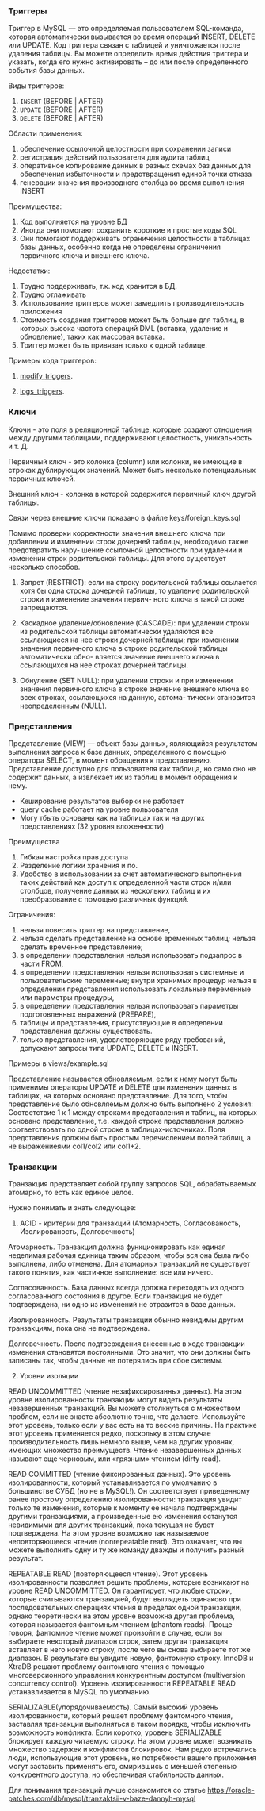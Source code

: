 ### **Триггеры**
Триггер в MySQL — это определяемая пользователем SQL-команда, которая автоматически вызывается во время операций INSERT, DELETE или UPDATE. Код триггера связан с таблицей и уничтожается после удаления таблицы.
Вы можете определить время действия триггера и указать, когда его нужно активировать – до или после определенного события базы данных.

Виды триггеров:
1. `INSERT` (BEFORE | AFTER)
2. `UPDATE` (BEFORE | AFTER)
3. `DELETE` (BEFORE | AFTER)

Области применения:
1. обеспечение ссылочной целостности при сохранении записи
2. регистрация действий пользователя для аудита таблиц
3. оперативное копирование данных в разных схемах баз данных для обеспечения избыточности и предотвращения единой точки отказа
4. генерации значения производного столбца во время выполнения INSERT

Преимущества:
1. Код выполняется на уровне БД 
2. Иногда они помогают сохранить короткие и простые коды SQL
3. Они помогают поддерживать ограничения целостности в таблицах базы данных, особенно когда не определены ограничения первичного ключа и внешнего ключа.

Недостатки:
1. Трудно поддерживать, т.к. код хранится в БД.
2. Трудно отлаживать 
3. Использование триггеров может замедлить производительность приложения
4. Стоимость создания триггеров может быть больше для таблиц, в которых высока частота операций DML (вставка, удаление и обновление), таких как массовая вставка.
5. Триггер может быть привязан только к одной таблице. 

Примеры кода триггеров:
 1. [modify_triggers](/sql-tasks/triggers/modify_triggers.sql).

 2. [logs_triggers](/sql-tasks/triggers/logs_triggers.sql).


### **Ключи**
Ключи - это поля в реляционной таблице, которые создают отношения между другими таблицами, поддерживают целостность, уникальность и т. Д. 

Первичный ключ - это колонка (column) или колонки, не имеющие в строках дублирующих значений.
Может быть несколько потенциальных первичных ключей. 

Внешний ключ - колонка в которой содержится первичный ключ другой таблицы.

Связи через внешние ключи показано в файле keys/foreign_keys.sql

Помимо проверки корректности значения внешнего ключа при добавлении и изменении строк дочерней таблицы, 
необходимо также предотвратить нару-
шение ссылочной целостности при удалении и изменении строк родительской таблицы. Для
этого существует несколько способов.
1. Запрет (RESTRICT): если на строку родительской таблицы ссылается хотя бы одна
строка дочерней таблицы, то удаление родительской строки и изменение значения первич-
ного ключа в такой строке запрещаются. 
 
2. Каскадное удаление/обновление (CASCADE): при удалении строки из родительской
таблицы автоматически удаляются все ссылающиеся на нее строки дочерней таблицы; при
изменении значения первичного ключа в строке родительской таблицы автоматически обно-
вляется значение внешнего ключа в ссылающихся на нее строках дочерней таблицы.

3. Обнуление (SET NULL): при удалении строки и при изменении значения первичного
ключа в строке значение внешнего ключа во всех строках, ссылающихся на данную, автома-
тически становится неопределенным (NULL).


### **Представления**
Представление (VIEW) — объект базы данных, являющийся результатом выполнения запроса к базе данных, определенного с помощью оператора SELECT, в момент обращения к представлению.
Представление доступно для пользователя как таблица, но само оно не содержит данных, а извлекает их из таблиц в момент обращения к нему.

 - Кеширование результатов выборки не работает
 - query cache работает на уровне пользователя
 - Могу тбыть основаны как на таблицах так и на других представлениях (32 уровня вложенности)

Преимущества
1. Гибкая настройка прав доступа
2. Разделение логики хранения и по.
3. Удобство в использовании за счет автоматического выполнения таких действий как доступ к определенной части строк и/или столбцов, получение данных из нескольких таблиц и их преобразование с помощью различных функций.

Ограничения:
1. нельзя повесить триггер на представление,
2. нельзя сделать представление на основе временных таблиц; нельзя сделать временное представление;
3. в определении представления нельзя использовать подзапрос в части FROM,
4. в определении представления нельзя использовать системные и пользовательские переменные; внутри хранимых процедур нельзя в определении представления использовать локальные переменные или параметры процедуры,
5. в определении представления нельзя использовать параметры подготовленных выражений (PREPARE),
6. таблицы и представления, присутствующие в определении представления должны существовать.
7. только представления, удовлетворяющие ряду требований, допускают запросы типа UPDATE, DELETE и INSERT.

Примеры в views/example.sql

Представление называется обновляемым, если к нему могут быть применимы операторы UPDATE и DELETE для изменения данных в таблицах, на которых основано представление. Для того, чтобы представление было обновляемым должно быть выполнено 2 условия:
Соответствие 1 к 1 между строками представления и таблиц, на которых основано представление, т.е. каждой строке представления должно соответствовать по одной строке в таблицах-источниках.
Поля представления должны быть простым перечислением полей таблиц, а не выражениеями col1/col2 или col1+2.

### **Транзакции**

Транзакция представляет собой группу запросов SQL, обрабатываемых атомарно, то есть как единое целое.

Нужно понимать и знать следующее:

1) ACID - критерии для транзакций (Атомарность, Согласованость, Изолированость, Долговечность)

Атомарность. Транзакция должна функционировать как единая неделимая ра­бочая единица таким образом, чтобы вся она была либо выполнена, либо отменена. Для атомарных транзакций не существует такого понятия, как частичное выполнение: все или ничего.

Согласованность. База данных всегда должна переходить из одного согласован­ного состояния в другое. Если транзакция не будет подтверждена, ни одно из изменений не отразится в базе данных.

Изолированность. Результаты транзакции обычно невидимы другим транзак­циям, пока она не подтверждена. 

Долговечность. После подтверждения внесенные в ходе транзакции изменения становятся постоянными. Это значит, что они должны быть записаны так, чтобы данные не потерялись при сбое системы. 


2) Уровни изоляции

READ UNCOMMITTED (чтение незафиксированных данных). На этом уровне изолированности транзакции могут видеть результаты незавершенных транзакций. Вы можете столкнуться с множеством проблем, если не знаете абсолютно точно, что делаете. Используйте этот уровень, только если у вас есть на то веские причины. На практике этот уровень применя­ется редко, поскольку в этом случае производительность лишь немного выше, чем на других уровнях, имеющих множество преимуществ. Чтение незавершенных данных называют еще черновым, или «грязным» чтением (dirty read).

READ COMMITTED (чтение фиксированных данных). Это уровень изолированности, который устанавливается по умолча­нию в большинстве СУБД (но не в MySQL!). Он соответствует приведенному ранее простому определению изолированности: транзакция увидит только те изменения, которые к моменту ее начала подтверждены другими транзакциями, а произведен­ные ею изменения останутся невидимыми для других транзакций, пока текущая не будет подтверждена. На этом уровне возможно так называемое неповторяющееся чтение (nonrepeatable read). Это означает, что вы можете выполнить одну и ту же команду дважды и получить разный результат.

REPEATABLE READ (повторяющееся чтение). Этот уровень изолированности позволяет решить проблемы, ко­торые возникают на уровне READ UNCOMMITTED. Он гарантирует, что любые строки, которые считываются транзакцией, будут выглядеть одинаково при последовательных операциях чтения в пределах одной транзакции, однако теоретически на этом уровне возможна другая проблема, которая называется фантомным чтением (phantom reads). Проще говоря, фантомное чтение может произойти в случае, если вы выбираете некоторый диапазон строк, затем другая транзакция вставляет в него новую строку, после чего вы снова выбираете тот же диапазон. В результате вы увидите новую, фантомную строку. InnoDB и XtraDB решают проблему фантомного чтения с помощью многоверсионного управления конку­рентным доступом (multiversion concurrency control). Уровень изолированности REPEATABLE READ устанавливается в MySQL по умол­чанию.

SERIALIZABLE(упорядочиваемость). Самый высокий уровень изолированности, который решает про­блему фантомного чтения, заставляя транзакции выполняться в таком порядке, чтобы исключить возможность конфликта. Если коротко, уровень SERIALIZABLE блокирует каждую читаемую строку. На этом уровне может возникать множество задержек и конфликтов блокировок. Нам редко встречались люди, использующие этот уровень, но потребности вашего приложения могут заставить применять его, смирившись с меньшей степенью конкурентного доступа, но обеспечивая стабильность данных.


Для понимания транзакций лучше ознакомится со статье https://oracle-patches.com/db/mysql/tranzaktsii-v-baze-dannyh-mysql


